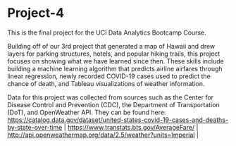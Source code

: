 # Project-4

This is the final project for the UCI Data Analytics Bootcamp Course.

Building off of our 3rd project that generated a map of Hawaii and drew layers for parking structures, hotels, and popular hiking trails, this project focuses on showing what we have learned since then. These skills include building a machine learning algorithm that predicts airline airfares through linear regression, newly recorded COVID-19 cases used to predict the chance of death, and Tableau visualizations of weather information.

Data for this project was collected from sources such as the Center for Disease Control and Prevention (CDC), the Department of Transportation (DoT), and OpenWeather API. They can be found here:
<https://catalog.data.gov/dataset/united-states-covid-19-cases-and-deaths-by-state-over-time>
|
<https://www.transtats.bts.gov/AverageFare/>
|
<http://api.openweathermap.org/data/2.5/weather?units=Imperial>
|
